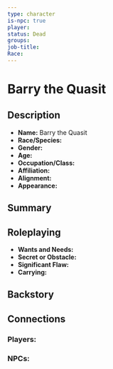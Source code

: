 ```yaml
---
type: character
is-npc: true
player:
status: Dead
groups:
job-title:
Race:
---
```

# Barry the Quasit

## Description
- **Name:** Barry the Quasit
- **Race/Species:** 
- **Gender:** 
- **Age:** 
- **Occupation/Class:** 
- **Affiliation:** 
- **Alignment:** 
- **Appearance:**

## Summary


## Roleplaying
 - **Wants and Needs:**
 - **Secret or Obstacle:**
 - **Significant Flaw:**
 - **Carrying:**


## Backstory


## Connections


### Players:


### NPCs:


